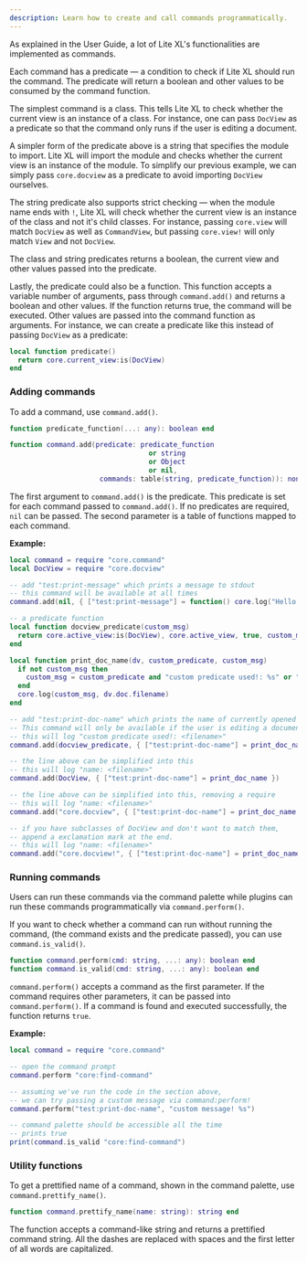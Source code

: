 ```yaml
---
description: Learn how to create and call commands programmatically.
---
```


As explained in the User Guide, a lot of Lite XL's functionalities
are implemented as commands.

Each command has a predicate — a condition to check if Lite XL should
run the command.
The predicate will return a boolean and other values to be consumed
by the command function.

The simplest command is a class.
This tells Lite XL to check whether the current view is an instance of
a class.
For instance, one can pass `DocView` as a predicate so that the command
only runs if the user is editing a document.

A simpler form of the predicate above is a string that specifies the
module to import.
Lite XL will import the module and checks whether the current view
is an instance of the module.
To simplify our previous example, we can simply pass `core.docview`
as a predicate to avoid importing `DocView` ourselves.

The string predicate also supports strict checking —
when the module name ends with `!`, Lite XL will check whether the
current view is an instance of the class and not it's child classes.
For instance, passing `core.view` will match `DocView` as well as `CommandView`,
but passing `core.view!` will only match `View` and not `DocView`.

The class and string predicates returns a boolean, the current view
and other values passed into the predicate.

Lastly, the predicate could also be a function.
This function accepts a variable number of arguments, pass
through `command.add()` and returns a boolean and other values.
If the function returns true, the command will be executed.
Other values are passed into the command function as arguments.
For instance, we can create a predicate like this instead of passing
`DocView` as a predicate:

```lua
local function predicate()
  return core.current_view:is(DocView)
end
```

### Adding commands

To add a command, use `command.add()`.

```lua
function predicate_function(...: any): boolean end

function command.add(predicate: predicate_function
                                  or string
                                  or Object
                                  or nil,
                      commands: table(string, predicate_function)): none end
```

The first argument to `command.add()` is the predicate.
This predicate is set for each command passed to `command.add()`.
If no predicates are required, `nil` can be passed.
The second parameter is a table of functions mapped to each command.

**Example:**

```lua
local command = require "core.command"
local DocView = require "core.docview"

-- add "test:print-message" which prints a message to stdout
-- this command will be available at all times
command.add(nil, { ["test:print-message"] = function() core.log("Hello world!") end })

-- a predicate function
local function docview_predicate(custom_msg)
  return core.active_view:is(DocView), core.active_view, true, custom_msg
end

local function print_doc_name(dv, custom_predicate, custom_msg)
  if not custom_msg then
    custom_msg = custom_predicate and "custom predicate used!: %s" or "name: %s"
  end
  core.log(custom_msg, dv.doc.filename)
end

-- add "test:print-doc-name" which prints the name of currently opened file
-- This command will only be available if the user is editing a document.
-- this will log "custom predicate used!: <filename>"
command.add(docview_predicate, { ["test:print-doc-name"] = print_doc_name })

-- the line above can be simplified into this
-- this will log "name: <filename>"
command.add(DocView, { ["test:print-doc-name"] = print_doc_name })

-- the line above can be simplified into this, removing a require
-- this will log "name: <filename>"
command.add("core.docview", { ["test:print-doc-name"] = print_doc_name })

-- if you have subclasses of DocView and don't want to match them,
-- append a exclamation mark at the end.
-- this will log "name: <filename>"
command.add("core.docview!", { ["test:print-doc-name"] = print_doc_name })
```

### Running commands

Users can run these commands via the command palette while
plugins can run these commands programmatically via `command.perform()`.

If you want to check whether a command can run without running the command,
(the command exists and the predicate passed),
you can use `command.is_valid()`.

```lua
function command.perform(cmd: string, ...: any): boolean end
function command.is_valid(cmd: string, ...: any): boolean end
```

`command.perform()` accepts a command as the first parameter.
If the command requires other parameters, it can be passed into
`command.perform()`.
If a command is found and executed successfully, the function
returns `true`.

**Example:**

```lua
local command = require "core.command"

-- open the command prompt
command.perform "core:find-command"

-- assuming we've run the code in the section above,
-- we can try passing a custom message via command:perform!
command.perform("test:print-doc-name", "custom message! %s")

-- command palette should be accessible all the time
-- prints true
print(command.is_valid "core:find-command")
```

### Utility functions

To get a prettified name of a command, shown in the command palette,
use `command.prettify_name()`.

```lua
function command.prettify_name(name: string): string end
```

The function accepts a command-like string and returns a prettified
command string.
All the dashes are replaced with spaces and the first letter of
all words are capitalized.